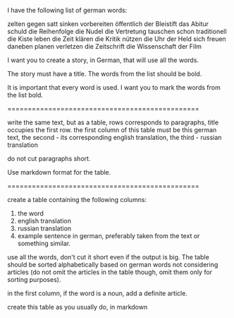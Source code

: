 I have the following list of german words:

zelten
gegen
satt
sinken
 vorbereiten
öffentlich
der Bleistift
das Abitur
schuld
die Reihenfolge
die Nudel
die Vertretung
tauschen
schon
traditionell
die Kiste
leben
die Zeit
klären
die Kritik
nützen
die Uhr
der Held
sich freuen
daneben
planen
verletzen
die Zeitschrift
die Wissenschaft
der Film

 I want you to create a story, in German, that will use all the words.

The story must have a title. The words from the list should be bold.

It is important that every word is used.
I want you to mark the words from the list bold.




===============================================

write the same text, but as a table, rows corresponds to paragraphs, title occupies the first row. 
the first column of this table must be this german text, 
the second - its corresponding english translation,
the third - russian translation

do not cut paragraphs short. 

Use markdown format for the table.

===============================================

create a table containing the following columns:

1. the word
2. english translation
3. russian translation
4. example sentence in german, preferably taken from the text or something similar.

use all the words, don't cut it short even if the output is big. The table should be sorted alphabetically based on german words not considering articles (do not omit the articles in the table though, omit them only for sorting purposes).

in the first column, if the word is a noun, add a definite article.

create this table as you usually do, in markdown

